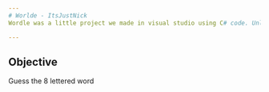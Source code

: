 ```yaml
---
# Worlde - ItsJustNick
Wordle was a little project we made in visual studio using C# code. Unlike normal wordle, my version of wordle is 8 letters long.

---
```


## Objective
Guess the 8 lettered word
